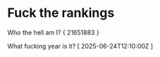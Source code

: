 # Fuck the rankings

Who the hell am I?
{ 21651883 }

What fucking year is it?
[ 2025-06-24T12:10:00Z ]
